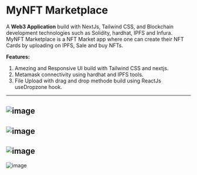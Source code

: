# MyNFT Marketplace

A **Web3 Application** build with NextJs, Tailwind CSS, and Blockchain development technologies such as Solidity, hardhat, IPFS and Infura.
MyNFT Marketplace is a NFT Market app where one can create their NFT Cards by uploading on IPFS, Sale and buy NFTs. 

**Features:**
1. Amezing and Responsive UI build with Tailwind CSS and nextjs.
1. Metamask connectivity using hardhat and IPFS tools.
1. File Upload with drag and drop methode build using ReactJs useDropzone hook.

----

![image](https://user-images.githubusercontent.com/65458743/194045562-e11fc760-3b59-4db6-8ccb-5cdea462e4a7.png)
----
![image](https://user-images.githubusercontent.com/65458743/194045689-cf7471bc-456f-49bb-8899-0ea927cc161c.png)
----
![image](https://user-images.githubusercontent.com/65458743/194045899-08ca2f78-f86c-4166-b894-046736f17163.png)
----
![image](https://user-images.githubusercontent.com/65458743/194046005-743a6ac6-78c6-4948-96b5-8d02c3ae8c87.png)

